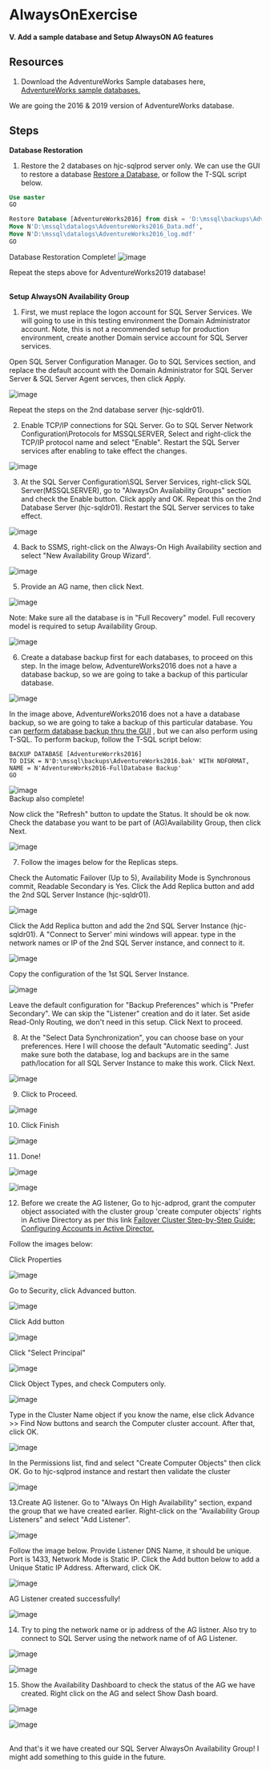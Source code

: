 # AlwaysOnExercise

**V. Add a sample database and Setup AlwaysON AG features**
<br/>

**Resources**
------------------------------------------------------------------------------------------------------------------------------------
1. Download the AdventureWorks Sample databases here, [AdventureWorks sample databases.](https://docs.microsoft.com/en-us/sql/samples/adventureworks-install-configure?view=sql-server-ver16&tabs=ssms)
 
We are going the 2016 & 2019 version of AdventureWorks database.  <br/>

**Steps**
------------------------------------------------------------------------------------------------------------------------------------
**Database Restoration**

1. Restore the 2 databases on hjc-sqlprod server only. We can use the GUI to restore a database [Restore a Database](https://www.quackit.com/sql_server/sql_server_2016/tutorial/restore_a_database_in_sql_server_2016.cfm), or follow the T-SQL script below.

```SQL
Use master
GO

Restore Database [AdventureWorks2016] from disk = 'D:\mssql\backups\AdventureWorks2016.bak' With File = 1, 
Move N'D:\mssql\datalogs\AdventureWorks2016_Data.mdf', 
Move N'D:\mssql\datalogs\AdventureWorks2016_log.mdf'
GO
```

Database Restoration Complete!
![image](https://user-images.githubusercontent.com/95063830/172409617-a189dfbc-1ab4-4d73-a696-80ed833f455c.png)

Repeat the steps above for AdventureWorks2019 database!
<br/>
<br/>


**Setup AlwaysON Availability Group**
1. First, we must replace the logon account for SQL Server Services. We will going to use in this testing environment the Domain Administrator account. Note, this is not a recommended setup for production environment, create another Domain service account for SQL Server services. 

Open SQL Server Configuration Manager. Go to SQL Services section, and replace the default account with the Domain Administrator for SQL Server Server & SQL Server Agent servces, then click Apply.

![image](https://user-images.githubusercontent.com/95063830/172411363-327038ec-a6f8-451a-800b-56cb45bbed3d.png)

Repeat the steps on the 2nd database server (hjc-sqldr01).
<br/>

2. Enable TCP/IP connections for SQL Server. Go to SQL Server Network Configuration\Protocols for MSSQLSERVER, Select and right-click the TCP/IP protocol name and select "Enable". Restart the SQL Server services after enabling to take effect the changes.

![image](https://user-images.githubusercontent.com/95063830/172412797-52f994d7-6b80-46be-a9b1-dcc7039f267e.png)
<br/>

3. At the SQL Server Configuration\SQL Server Services, right-click SQL Server(MSSQLSERVER), go to "AlwaysOn Availability Groups" section and check the Enable button. Click apply and OK. Repeat this on the 2nd Database Server (hjc-sqldr01). Restart the SQL Server services to take effect.

![image](https://user-images.githubusercontent.com/95063830/172414076-b40dcf22-a0c4-4e59-87c9-6b53c68cd70f.png)
<br/>

4. Back to SSMS, right-click on the Always-On High Availability section and select "New Availability Group Wizard".

![image](https://user-images.githubusercontent.com/95063830/173292528-ad5f23e9-0de6-4f36-9013-40cf19f06da9.png)
<br/>

5. Provide an AG name, then click Next.
 
![image](https://user-images.githubusercontent.com/95063830/173292764-dd9be221-4d11-41c2-a094-8265d207b8fb.png)
<br/>

Note: Make sure all the database is in "Full Recovery" model. Full recovery model is required to setup Availability Group.

![image](https://user-images.githubusercontent.com/95063830/173293196-5514ce4e-6364-495b-8733-3bd556d3772d.png)
<br/>

6. Create a database backup first for each databases, to proceed on this step. In the image below, AdventureWorks2016 does not a have a database backup, so we are going to take a backup of this particular database.

![image](https://user-images.githubusercontent.com/95063830/173293775-0771d623-cba2-4d35-bffc-30735d36c0ab.png)

In the image above, AdventureWorks2016 does not a have a database backup, so we are going to take a backup of this particular database. You can [perform database backup thru the GUI](https://www.mssqltips.com/sqlservertutorial/7/sql-server-full-backups/) , but we can also perform using T-SQL. To perform backup, follow the T-SQL script below:

```T-SQL
BACKUP DATABASE [AdventureWorrks2016]
TO DISK = N'D:\mssql\backups\AdventureWorks2016.bak' WITH NOFORMAT,
NAME = N'AdventureWorks2016-FullDatabase Backup'
GO
```

![image](https://user-images.githubusercontent.com/95063830/173294496-5a6a4562-b156-46d1-920d-5d3041292413.png) <br/>
Backup also complete!
<br/>

Now click the "Refresh" button to update the Status. It should be ok now. Check the database you want to be part of (AG)Availability Group, then click Next.

![image](https://user-images.githubusercontent.com/95063830/173294869-29d67baf-6ea3-44f1-8697-1b8397c411b9.png)
<br/>

7. Follow the images below for the Replicas steps.

Check the Automatic Failover (Up to 5), Availability Mode is Synchronous commit, Readable Secondary is Yes. Click the Add Replica button and add the 2nd SQL Server Instance (hjc-sqldr01).

![image](https://user-images.githubusercontent.com/95063830/173295620-92fce8c6-762d-4f4d-ab65-eb37e7cf4f06.png)

Click the Add Replica button and add the 2nd SQL Server Instance (hjc-sqldr01). A "Connect to Server' mini windows will appear. type in the network names or IP of the 2nd SQL Server instance, and connect to it.

![image](https://user-images.githubusercontent.com/95063830/173295832-bd6a5c1f-f88e-4654-9cb4-c21939a5f94b.png)

Copy the configuration of the 1st SQL Server Instance.

![image](https://user-images.githubusercontent.com/95063830/181664746-88645c92-4339-4392-b0e4-6bf35f6b68ed.png)


Leave the default configuration for "Backup Preferences" which is "Prefer Secondary". We can skip the "Listener" creation and do it later. Set aside Read-Only Routing, we don't need in this setup. Click Next to proceed.
<br/>

8. At the "Select Data Synchronization", you can choose base on your preferences. Here I will choose the default "Automatic seeding". Just make sure both the database, log and backups are in the same path/location for all SQL Server Instance to make this work. Click Next.

![image](https://user-images.githubusercontent.com/95063830/173297393-8fb39a17-a9a1-4cbc-9816-ce2214bb1f93.png)
<br/>

9. Click to Proceed. 

![image](https://user-images.githubusercontent.com/95063830/173297490-c8233fc5-e12a-4a5e-9665-15c29cdadcc7.png)
<br/>

10. Click Finish

![image](https://user-images.githubusercontent.com/95063830/173297559-99602737-e3ed-4cf8-8e8a-fdb0f39ad230.png)
<br/>

11. Done!

![image](https://user-images.githubusercontent.com/95063830/173297642-9b5e7657-265e-48ab-8377-e9f9918f297d.png)

![image](https://user-images.githubusercontent.com/95063830/173297853-62384730-3a20-47d8-aec3-33ba9923a9aa.png)
<br/>

12. Before we create the AG listener, Go to hjc-adprod, grant the computer object associated with the cluster group 'create computer objects' rights in Active Directory as per this link [Failover Cluster Step-by-Step Guide: Configuring Accounts in Active Director.](ttps://docs.microsoft.com/en-us/previous-versions/windows/it-pro/windows-server-2008-R2-and-2008/cc731002(v=ws.10)?redirectedfrom=MSDN#BKMK_steps_precreating)<br/>

Follow the images below:

Click Properties

![image](https://user-images.githubusercontent.com/95063830/173306358-61eb21b1-8e03-45a5-a83e-27f1d1c1ce65.png)

Go to Security, click Advanced button.

![image](https://user-images.githubusercontent.com/95063830/173306570-a56d79e6-d7ae-4b3a-8b11-6464059dcfd0.png)

Click Add button

![image](https://user-images.githubusercontent.com/95063830/173306663-895d9684-c072-4d56-b29d-10f159b5faf6.png)

Click "Select Principal"

![image](https://user-images.githubusercontent.com/95063830/173306757-c95ecfee-ddd7-41ee-af90-ea5d7cfbe709.png)

Click Object Types, and check Computers only.

![image](https://user-images.githubusercontent.com/95063830/173306887-0bcf57d0-e739-4a85-9bbb-8711ed861357.png)

Type in the Cluster Name object if you know the name, else click Advance >> Find Now buttons and search the Computer cluster account. After that, click OK.

![image](https://user-images.githubusercontent.com/95063830/173307196-80afb41e-ebc3-4a02-8fb4-70ce8efeb7d8.png)

In the Permissions list, find and select "Create Computer Objects" then click OK. Go to hjc-sqlprod instance and restart then validate the cluster

![image](https://user-images.githubusercontent.com/95063830/173308982-5f4666c6-4f1d-47fc-ba6f-8a0297145ee3.png)
<br/>

13.Create AG listener. Go to "Always On High Availability" section, expand the group that we have created earlier. Right-click on the "Availability Group Listeners" and select "Add Listener".

![image](https://user-images.githubusercontent.com/95063830/173298171-a6efc5ed-01c7-48fa-bda3-1be44f43e377.png)

Follow the image below. Provide Listener DNS Name, it should be unique. Port is 1433, Network Mode is Static IP. Click the Add button below to add a Unique Static IP Address. Afterward, click OK.

![image](https://user-images.githubusercontent.com/95063830/173298957-187a02b3-2e78-4bc6-8f04-29e28f2c00d2.png)

AG Listener created successfully!

![image](https://user-images.githubusercontent.com/95063830/173309295-9d2a7b54-5832-4abc-b026-3b131a2b7eac.png)

14. Try to ping the network name or ip address of the AG listner. Also try to connect to SQL Server using the network name of of AG Listener.

![image](https://user-images.githubusercontent.com/95063830/173309765-00b545ef-497f-4821-acba-385fee7ef515.png)

![image](https://user-images.githubusercontent.com/95063830/173309926-61162cea-8860-45d0-bf83-c32dd1bfa670.png)
<br/>

15. Show the Availability Dashboard to check the status of the AG we have created. Right click on the AG and select Show Dash board.

![image](https://user-images.githubusercontent.com/95063830/173310261-5f057537-326e-43c0-ae31-bdcb2fdca61b.png)

![image](https://user-images.githubusercontent.com/95063830/173310352-2ff48307-5616-4b8e-a6fa-44071cb893cb.png)
<br/>
<br/>

And that's it we have created our SQL Server AlwaysOn Availability Group! I might add something to this guide in the future.






